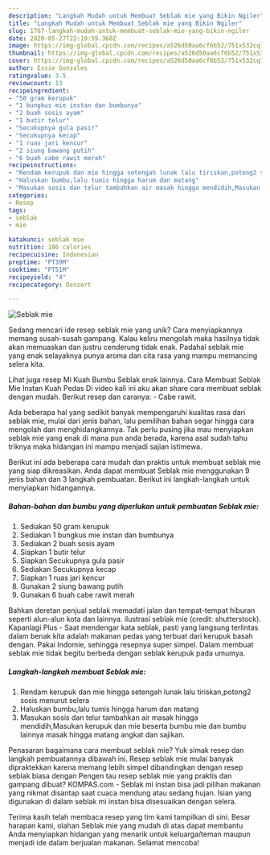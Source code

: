 ```yaml
---
description: "Langkah Mudah untuk Membuat Seblak mie yang Bikin Ngiler"
title: "Langkah Mudah untuk Membuat Seblak mie yang Bikin Ngiler"
slug: 1767-langkah-mudah-untuk-membuat-seblak-mie-yang-bikin-ngiler
date: 2020-05-27T22:19:59.360Z
image: https://img-global.cpcdn.com/recipes/a526d50aa6cf6b52/751x532cq70/seblak-mie-foto-resep-utama.jpg
thumbnail: https://img-global.cpcdn.com/recipes/a526d50aa6cf6b52/751x532cq70/seblak-mie-foto-resep-utama.jpg
cover: https://img-global.cpcdn.com/recipes/a526d50aa6cf6b52/751x532cq70/seblak-mie-foto-resep-utama.jpg
author: Essie Gonzales
ratingvalue: 3.5
reviewcount: 13
recipeingredient:
- "50 gram kerupuk"
- "1 bungkus mie instan dan bumbunya"
- "2 buah sosis ayam"
- "1 butir telur"
- "Secukupnya gula pasir"
- "Secukupnya kecap"
- "1 ruas jari kencur"
- "2 siung bawang putih"
- "6 buah cabe rawit merah"
recipeinstructions:
- "Rendam kerupuk dan mie hingga setengah lunak lalu tiriskan,potong2 sosis menurut selera"
- "Haluskan bumbu,lalu tumis hingga harum dan matang"
- "Masukan sosis dan telur tambahkan air masak hingga mendidih,Masukan kerupuk dan mie beserta bumbu mie dan bumbu lainnya masak hingga matang angkat dan sajikan."
categories:
- Resep
tags:
- seblak
- mie

katakunci: seblak mie 
nutrition: 186 calories
recipecuisine: Indonesian
preptime: "PT39M"
cooktime: "PT51M"
recipeyield: "4"
recipecategory: Dessert

---
```



![Seblak mie](https://img-global.cpcdn.com/recipes/a526d50aa6cf6b52/751x532cq70/seblak-mie-foto-resep-utama.jpg)

Sedang mencari ide resep seblak mie yang unik? Cara menyiapkannya memang susah-susah gampang. Kalau keliru mengolah maka hasilnya tidak akan memuaskan dan justru cenderung tidak enak. Padahal seblak mie yang enak selayaknya punya aroma dan cita rasa yang mampu memancing selera kita.

Lihat juga resep Mi Kuah Bumbu Seblak enak lainnya. Cara Membuat Seblak Mie Instan Kuah Pedas Di video kali ini aku akan share cara membuat seblak dengan mudah. Berikut resep dan caranya: - Cabe rawit.

Ada beberapa hal yang sedikit banyak mempengaruhi kualitas rasa dari seblak mie, mulai dari jenis bahan, lalu pemilihan bahan segar hingga cara mengolah dan menghidangkannya. Tak perlu pusing jika mau menyiapkan seblak mie yang enak di mana pun anda berada, karena asal sudah tahu triknya maka hidangan ini mampu menjadi sajian istimewa.


Berikut ini ada beberapa cara mudah dan praktis untuk membuat seblak mie yang siap dikreasikan. Anda dapat membuat Seblak mie menggunakan 9 jenis bahan dan 3 langkah pembuatan. Berikut ini langkah-langkah untuk menyiapkan hidangannya.

<!--inarticleads1-->

##### Bahan-bahan dan bumbu yang diperlukan untuk pembuatan Seblak mie:

1. Sediakan 50 gram kerupuk
1. Sediakan 1 bungkus mie instan dan bumbunya
1. Sediakan 2 buah sosis ayam
1. Siapkan 1 butir telur
1. Siapkan Secukupnya gula pasir
1. Sediakan Secukupnya kecap
1. Siapkan 1 ruas jari kencur
1. Gunakan 2 siung bawang putih
1. Gunakan 6 buah cabe rawit merah


Bahkan deretan penjual seblak memadati jalan dan tempat-tempat hiburan seperti alun-alun kota dan lainnya. ilustrasi seblak mie (credit: shutterstock). Kapanlagi Plus - Saat mendengar kata seblak, pasti yang langsung terlintas dalam benak kita adalah makanan pedas yang terbuat dari kerupuk basah dengan. Pakai Indomie, sehingga resepnya super simpel. Dalam membuat seblak mie tidak begitu berbeda dengan seblak kerupuk pada umumya. 

<!--inarticleads2-->

##### Langkah-langkah membuat Seblak mie:

1. Rendam kerupuk dan mie hingga setengah lunak lalu tiriskan,potong2 sosis menurut selera
1. Haluskan bumbu,lalu tumis hingga harum dan matang
1. Masukan sosis dan telur tambahkan air masak hingga mendidih,Masukan kerupuk dan mie beserta bumbu mie dan bumbu lainnya masak hingga matang angkat dan sajikan.


Penasaran bagaimana cara membuat seblak mie? Yuk simak resep dan langkah pembuatannya dibawah ini. Resep seblak mie mulai banyak dipraktekkan karena memang lebih simpel dibandingkan dengan resep seblak biasa dengan Pengen tau resep seblak mie yang praktis dan gampang dibuat? KOMPAS.com - Seblak mi instan bisa jadi pilihan makanan yang nikmat disantap saat cuaca mendung atau sedang hujan. Isian yang digunakan di dalam seblak mi instan bisa disesuaikan dengan selera. 

Terima kasih telah membaca resep yang tim kami tampilkan di sini. Besar harapan kami, olahan Seblak mie yang mudah di atas dapat membantu Anda menyiapkan hidangan yang menarik untuk keluarga/teman maupun menjadi ide dalam berjualan makanan. Selamat mencoba!
